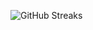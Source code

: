 ![GitHub Streaks](https://github-streaks-mqc9.onrender.com/streak/happilli/image?theme=midnight&cache_bust=1743673840&lang=ja)
